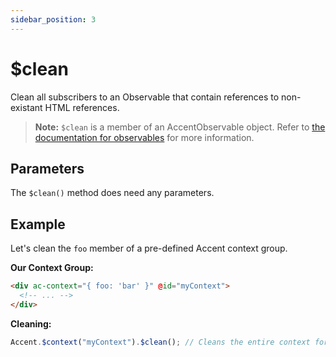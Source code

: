 ```yaml
---
sidebar_position: 3
---
```


# $clean

Clean all subscribers to an Observable that contain references to non-existant HTML references.

> **Note:** `$clean` is a member of an AccentObservable object. Refer to [the documentation for observables]($observable) for more information.

## Parameters

The `$clean()` method does need any parameters.

## Example

Let's clean the `foo` member of a pre-defined Accent context group.

**Our Context Group:**

```html
<div ac-context="{ foo: 'bar' }" @id="myContext">
  <!-- ... -->
</div>
```

**Cleaning:**

```js
Accent.$context("myContext").$clean(); // Cleans the entire context for 'dead' subscriptions
```
